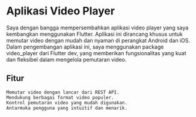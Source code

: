 # Aplikasi Video Player

Saya dengan bangga mempersembahkan aplikasi video player yang saya kembangkan menggunakan Flutter. Aplikasi ini dirancang khusus untuk memutar video dengan mudah dan nyaman di perangkat Android dan iOS. Dalam pengembangan aplikasi ini, saya menggunakan package video_player dari Flutter dev, yang memberikan fungsionalitas yang kuat dan fleksibel dalam mengelola pemutaran video.

## Fitur

    Memutar video dengan lancar dari REST API.
    Mendukung berbagai format video populer.
    Kontrol pemutaran video yang mudah digunakan.
    Antarmuka pengguna yang intuitif dan menarik.
